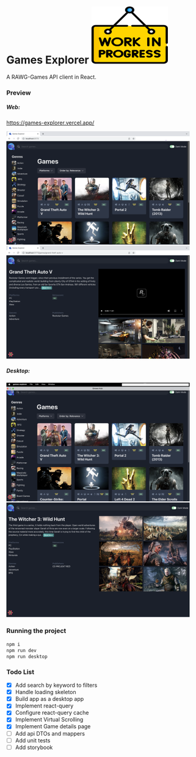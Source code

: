 # Games Explorer <img width="200" height="150" alt="Work in progress...." src="https://github.com/tarekselem/games-explorer/blob/main/public/work-in-progress.png">

A RAWG-Games API client in React.

### Preview

##### Web:

https://games-explorer.vercel.app/

<img width="480" alt="Screenshot 2022-08-18 at 23 33 02" src="https://github.com/tarekselem/games-explorer/blob/main/public/preview1.png">
<img width="480" alt="Screenshot 2022-08-18 at 23 33 02" src="https://github.com/tarekselem/games-explorer/blob/main/public/preview2.png">

##### Desktop:

<img width="480" alt="Screenshot 2022-08-18 at 23 33 02" src="https://github.com/tarekselem/games-explorer/blob/main/public/preview3.png">
<img width="480" alt="Screenshot 2022-08-18 at 23 33 02" src="https://github.com/tarekselem/games-explorer/blob/main/public/preview4.png">

### Running the project

```
npm i
npm run dev
npm run desktop
```

### Todo List

- [x] Add search by keyword to filters
- [x] Handle loading skeleton
- [x] Build app as a desktop app
- [x] Implement react-query
- [x] Configure react-query cache
- [x] Implement Virtual Scrolling
- [x] Implement Game details page
- [ ] Add api DTOs and mappers
- [ ] Add unit tests
- [ ] Add storybook
